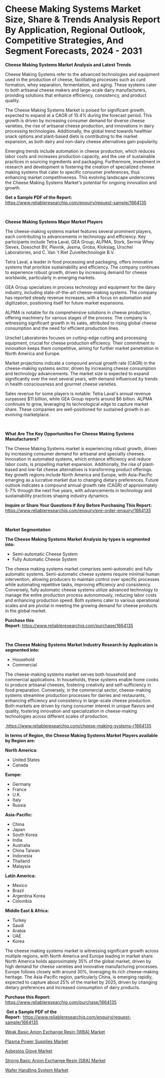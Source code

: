 <p><h1>Cheese Making Systems Market Size, Share & Trends Analysis Report By Application, Regional Outlook, Competitive Strategies, And Segment Forecasts, 2024 - 2031</h1></p><p><strong>Cheese Making Systems Market Analysis and Latest Trends</strong></p>
<p><p>Cheese Making Systems refer to the advanced technologies and equipment used in the production of cheese, facilitating processes such as curd formation, whey separation, fermentation, and aging. These systems cater to both artisanal cheese makers and large-scale dairy manufacturers, providing solutions that enhance efficiency, consistency, and product quality.</p><p>The Cheese Making Systems Market is poised for significant growth, expected to expand at a CAGR of 10.4% during the forecast period. This growth is driven by increasing consumer demand for diverse cheese varieties, the rise of artisanal cheese production, and innovations in dairy processing technologies. Additionally, the global trend towards healthier snack options and plant-based diets is contributing to the market expansion, as both dairy and non-dairy cheese alternatives gain popularity.</p><p>Emerging trends include automation in cheese production, which reduces labor costs and increases production capacity, and the use of sustainable practices in sourcing ingredients and packaging. Furthermore, investment in research and development is fostering the creation of specialized cheese making systems that cater to specific consumer preferences, thus enhancing market competitiveness. This evolving landscape underscores the Cheese Making Systems Market's potential for ongoing innovation and growth.</p></p>
<p><strong>Get a Sample PDF of the Report:&nbsp;</strong> <a href="https://www.reliableresearchiq.com/enquiry/request-sample/1664135?utm_campaign=1121&utm_medium=2&utm_source=Github&utm_content=ia&utm_term=28092024&utm_id=cheese-making-systems">https://www.reliableresearchiq.com/enquiry/request-sample/1664135</a></p>
<p>&nbsp;</p>
<p><strong>Cheese Making Systems Major Market Players</strong></p>
<p><p>The cheese-making systems market features several prominent players, each contributing to advancements in technology and efficiency. Key participants include Tetra Laval, GEA Group, ALPMA, Stork, Sermia Whey Sieves, Doeschot BV, Plevnik, Jesma, Groba, Klokslag, Urschel Laboratories, and C. Van 't Riet Zuiveltechnologie B.V.</p><p>Tetra Laval, a leader in food processing and packaging, offers innovative systems that prioritize sustainability and efficiency. The company continues to experience robust growth, driven by increasing demand for cheese worldwide, particularly in emerging markets.</p><p>GEA Group specializes in process technology and equipment for the dairy industry, including state-of-the-art cheese-making systems. The company has reported steady revenue increases, with a focus on automation and digitization, positioning itself for future market expansions.</p><p>ALPMA is notable for its comprehensive solutions in cheese production, offering machinery for various stages of the process. The company is witnessing significant growth in its sales, attributed to rising global cheese consumption and the need for efficient production lines.</p><p>Urschel Laboratories focuses on cutting-edge cutting and processing equipment, crucial for cheese production efficiency. Their commitment to innovation keeps them competitive, aiming for further market penetration in North America and Europe.</p><p>Market projections indicate a compound annual growth rate (CAGR) in the cheese-making systems sector, driven by increasing cheese consumption and technology advancements. The market size is expected to expand significantly over the next several years, with demand influenced by trends in health consciousness and gourmet cheese varieties.</p><p>Sales revenue for some players is notable: Tetra Laval's annual revenue surpasses $11 billion, while GEA Group reports around $6 billion. ALPMA continues to grow, leveraging its technological edge to capture market share. These companies are well-positioned for sustained growth in an evolving marketplace.</p></p>
<p>&nbsp;</p>
<p><strong>What Are The Key Opportunities For Cheese Making Systems Manufacturers?</strong></p>
<p><p>The Cheese Making Systems market is experiencing robust growth, driven by increasing consumer demand for artisanal and specialty cheeses. Innovation in automated systems, which enhance efficiency and reduce labor costs, is propelling market expansion. Additionally, the rise of plant-based and low-fat cheese alternatives is transforming product offerings. Key growth regions include North America and Europe, with Asia-Pacific emerging as a lucrative market due to changing dietary preferences. Future outlook indicates a compound annual growth rate (CAGR) of approximately 5-7% through the next five years, with advancements in technology and sustainability practices shaping industry dynamics.</p></p>
<p><strong>Inquire or Share Your Questions If Any Before Purchasing This Report:</strong> <a href="https://www.reliableresearchiq.com/enquiry/pre-order-enquiry/1664135?utm_campaign=1121&utm_medium=2&utm_source=Github&utm_content=ia&utm_term=28092024&utm_id=cheese-making-systems">https://www.reliableresearchiq.com/enquiry/pre-order-enquiry/1664135</a></p>
<p>&nbsp;</p>
<p><strong>Market Segmentation</strong></p>
<p><strong>The Cheese Making Systems Market Analysis by types is segmented into:</strong></p>
<p><ul><li>Semi-automatic Cheese System</li><li>Fully Automatic Cheese System</li></ul></p>
<p><p>The cheese making systems market comprises semi-automatic and fully automatic systems. Semi-automatic cheese systems require minimal human intervention, allowing producers to maintain control over specific processes while automating repetitive tasks, improving efficiency and consistency. Conversely, fully automatic cheese systems utilize advanced technology to manage the entire production process autonomously, reducing labor costs and enhancing production speed. Both systems cater to various operational scales and are pivotal in meeting the growing demand for cheese products in the global market.</p></p>
<p><strong>Purchase this Report:&nbsp;</strong><a href="https://www.reliableresearchiq.com/purchase/1664135?utm_campaign=1121&utm_medium=2&utm_source=Github&utm_content=ia&utm_term=28092024&utm_id=cheese-making-systems">https://www.reliableresearchiq.com/purchase/1664135</a></p>
<p>&nbsp;</p>
<p><strong>The Cheese Making Systems Market Industry Research by Application is segmented into:</strong></p>
<p><ul><li>Household</li><li>Commercial</li></ul></p>
<p><p>The cheese-making systems market serves both household and commercial applications. In households, these systems enable home cooks to produce artisanal cheeses, fostering creativity and self-sufficiency in food preparation. Conversely, in the commercial sector, cheese-making systems streamline production processes for dairies and restaurants, enhancing efficiency and consistency in large-scale cheese production. Both markets are driven by rising consumer interest in unique flavors and quality, fostering innovation and specialization in cheese-making technologies across different scales of production.</p></p>
<p><a href="https://www.reliableresearchiq.com/cheese-making-systems-r1664135?utm_campaign=1121&utm_medium=2&utm_source=Github&utm_content=ia&utm_term=28092024&utm_id=cheese-making-systems">&nbsp;https://www.reliableresearchiq.com/cheese-making-systems-r1664135</a></p>
<p><strong>In terms of Region, the Cheese Making Systems Market Players available by Region are:</strong></p>
<p>
    <p> <strong> North America: </strong>
        <ul>
            <li>United States</li>
            <li>Canada</li>
        </ul>
        </p> 
    <p> <strong> Europe: </strong>
        <ul>
            <li>Germany</li>
            <li>France</li>
            <li>U.K.</li>
            <li>Italy</li>
            <li>Russia</li>
        </ul>
        </p> 
    <p> <strong> Asia-Pacific: </strong>
        <ul>
            <li>China</li>
            <li>Japan</li>
            <li>South Korea</li>
            <li>India</li>
            <li>Australia</li>
            <li>China Taiwan</li>
            <li>Indonesia</li>
            <li>Thailand</li>
            <li>Malaysia</li>
        </ul>
        </p> 
    <p> <strong> Latin America: </strong>
        <ul>
            <li>Mexico</li>
            <li>Brazil</li>
            <li>Argentina Korea</li>
            <li>Colombia</li>
        </ul>
        </p> 
    <p> <strong> Middle East & Africa: </strong>
        <ul>
            <li>Turkey</li>
            <li>Saudi</li>
            <li>Arabia</li>
            <li>UAE</li>
            <li>Korea</li>
        </ul>
    </p>
    </p>
<p><p>The cheese making systems market is witnessing significant growth across multiple regions, with North America and Europe leading in market share. North America holds approximately 35% of the global market, driven by high demand for cheese varieties and innovative manufacturing processes. Europe follows closely with around 30%, leveraging its rich cheese-making heritage. The Asia-Pacific region, particularly China, is emerging rapidly, expected to capture about 25% of the market by 2025, driven by changing dietary preferences and increased consumption of dairy products.</p></p>
<p><strong>Purchase this Report: </strong><a href="https://www.reliableresearchiq.com/purchase/1664135?utm_campaign=1121&utm_medium=2&utm_source=Github&utm_content=ia&utm_term=28092024&utm_id=cheese-making-systems">https://www.reliableresearchiq.com/purchase/1664135</a></p>
<p>&nbsp;<strong>Get a Sample PDF of the Report:&nbsp;&nbsp;</strong><a href="https://www.reliableresearchiq.com/enquiry/request-sample/1664135?utm_campaign=1121&utm_medium=2&utm_source=Github&utm_content=ia&utm_term=28092024&utm_id=cheese-making-systems">https://www.reliableresearchiq.com/enquiry/request-sample/1664135</a></p>
<p><strong></strong></p>
<p><p><a href="https://github.com/rhiannafarm1/Market-Research-Report-List-1/blob/main/weak-basic-anion-exchange-resin-wba-market.md?utm_campaign=1121&utm_medium=2&utm_source=Github&utm_content=ia&utm_term=28092024&utm_id=cheese-making-systems">Weak Basic Anion Exchange Resin (WBA) Market</a></p><p><a href="https://issuu.com/reportprime-2/docs/plasma-power-supplies-market-size-2_ebb7da169c3dab?utm_campaign=1121&utm_medium=2&utm_source=Github&utm_content=ia&utm_term=28092024&utm_id=cheese-making-systems">Plasma Power Supplies Market</a></p><p><a href="https://www.linkedin.com/pulse/asbestos-glove-market-research-report-forecast-growth-prospects-5ds6f?utm_campaign=1121&utm_medium=2&utm_source=Github&utm_content=ia&utm_term=28092024&utm_id=cheese-making-systems">Asbestos Glove Market</a></p><p><a href="https://github.com/Alanbrewer218/Market-Research-Report-List-1/blob/main/strong-basic-anion-exchange-resin-sba-market.md?utm_campaign=1121&utm_medium=2&utm_source=Github&utm_content=ia&utm_term=28092024&utm_id=cheese-making-systems">Strong Basic Anion Exchange Resin (SBA) Market</a></p><p><a href="https://www.linkedin.com/pulse/wafer-handling-system-market-size-growth-industry-analysis-db2uf?utm_campaign=1121&utm_medium=2&utm_source=Github&utm_content=ia&utm_term=28092024&utm_id=cheese-making-systems">Wafer Handling System Market</a></p></p>